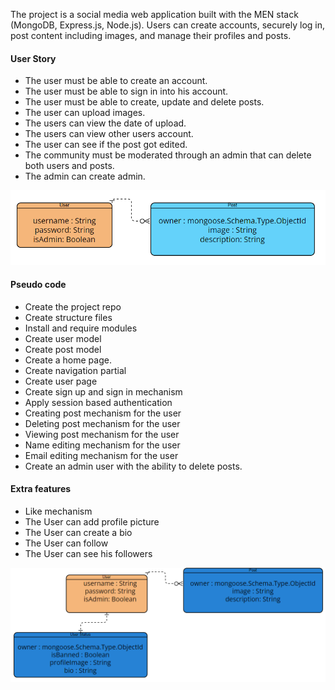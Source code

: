 The project is a social media web application built with the MEN stack (MongoDB, Express.js, Node.js). Users can create accounts, securely log in, post content including images, and manage their profiles and posts.

#### User Story
- The user must be able to create an account.
- The user must be able to sign in into his account.
- The user must be able to create, update and delete posts.
- The user can upload images.
- The users can view the date of upload.
- The users can view other users account.
- The user can see if the post got edited.
- The community must be moderated through an admin that can delete both users and posts.
- The admin can create admin.

![Current Schema](Resources/currentSchema.png)

#### Pseudo code
- Create the project repo
- Create structure files
- Install and require modules 
- Create user model
- Create post model
- Create a home page.
- Create navigation partial
- Create user page
- Create sign up and sign in mechanism
- Apply session based authentication
- Creating post mechanism for the user
- Deleting post mechanism for the user
- Viewing post mechanism for the user
- Name editing mechanism for the user
- Email editing mechanism for the user
- Create an admin user with the ability to delete posts.

#### Extra features 
- Like mechanism
- The User can add profile picture
- The User can create a bio
- The User can follow 
- The User can see his followers

![Future Schema](Resources/futureSchema.png)
